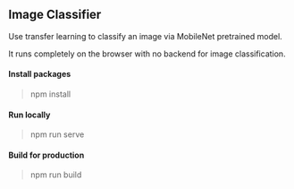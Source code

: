 ## Image Classifier

Use transfer learning to classify an image via MobileNet pretrained model.

It runs completely on the browser with no backend for image classification.

#### Install packages

> npm install

#### Run locally

> npm run serve

#### Build for production

> npm run build
